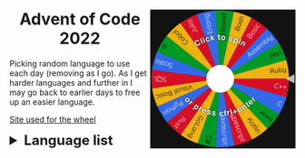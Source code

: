 <div>
    <img align="right" width="256" src=".github/wheel.png" alt="Wheel">
    <h1 align="center">Advent of Code 2022</h1>
</div>

Picking random language to use each day (removing as I go).
As I get harder languages and further in I may go back to earlier days to free up an easier language.

[Site used for the wheel](https://wheelofnames.com/)

<details>
    <summary style="font-size: x-large; font-weight: bolder">Language list</summary>
    <ul>
        <li> Assembly</li>
        <li> Bash - Day 6 </li>
        <li> Basic </li>
        <li> C - Day 5</li>
        <li> C# </li>
        <li> C++ </li>
        <li> Cobol </li>
        <li> Erlang </li>
        <li> Excel </li>
        <li> GoLang - Day 2 </li>
        <li> Haskell </li>
        <li> Java </li>
        <li> Javascript </li>
        <li> Julia </li>
        <li> Kotlin </li>
        <li> Lua - Day 3 </li>
        <li> Perl </li>
        <li> Python </li>
        <li> R </li>
        <li> Ruby </li>
        <li> Rust - Day 1 </li>
        <li> SQL </li>
        <li> Scala </li>
        <li> Typescript - Day 4 </li>
        <li> Visual Basic </li>
    </ul>
</details>
